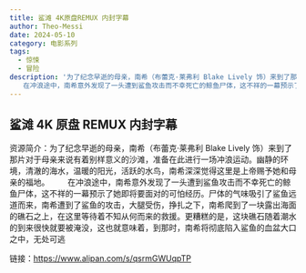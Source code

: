 ```yaml
---
title: 鲨滩 4K原盘REMUX 内封字幕
author: Theo-Messi
date: 2024-05-10
category: 电影系列
tags:
  - 惊悚
  - 冒险
description: '为了纪念早逝的母亲，南希（布蕾克·莱弗利 Blake Lively 饰）来到了那片对于母亲来说有着别样意义的沙滩，准备在此进行一场冲浪运动。幽静的环境，清澈的海水，温暖的阳光，活跃的水鸟，南希深深觉得这里是上帝赐予她和母亲的福地。
　　在冲浪途中，南希意外发现了一头遭到鲨鱼攻击而不幸死亡的鲸鱼尸体，这不祥的一幕预示了她即将要面对的可怕经历。尸体的气味吸引了鲨鱼远道而来，南希遭到了鲨鱼的攻击，大腿受伤，挣扎之下，南希爬到了一块露出海面的礁石之上，在这里等待着不知从何而来的救援。更糟糕的是，这块礁石随着潮水的到来很快就要被淹没，这也就意味着，到那时，南希将彻底陷入鲨鱼的血盆大口之中，无处可逃'
---
```


## 鲨滩 4K 原盘 REMUX 内封字幕

资源简介：为了纪念早逝的母亲，南希（布蕾克·莱弗利 Blake Lively 饰）来到了那片对于母亲来说有着别样意义的沙滩，准备在此进行一场冲浪运动。幽静的环境，清澈的海水，温暖的阳光，活跃的水鸟，南希深深觉得这里是上帝赐予她和母亲的福地。
　　在冲浪途中，南希意外发现了一头遭到鲨鱼攻击而不幸死亡的鲸鱼尸体，这不祥的一幕预示了她即将要面对的可怕经历。尸体的气味吸引了鲨鱼远道而来，南希遭到了鲨鱼的攻击，大腿受伤，挣扎之下，南希爬到了一块露出海面的礁石之上，在这里等待着不知从何而来的救援。更糟糕的是，这块礁石随着潮水的到来很快就要被淹没，这也就意味着，到那时，南希将彻底陷入鲨鱼的血盆大口之中，无处可逃

链接：https://www.alipan.com/s/qsrmGWUqpTP

